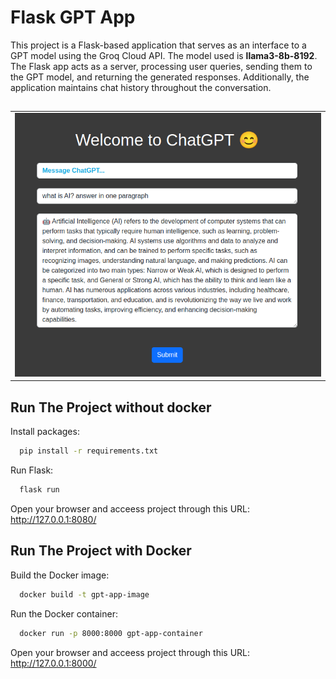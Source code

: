 # Flask GPT App
This project is a Flask-based application that serves as an interface to a GPT model using the Groq Cloud API. The model used is **llama3-8b-8192**. The Flask app acts as a server, processing user queries, sending them to the GPT model, and returning the generated responses. Additionally, the application maintains chat history throughout the conversation.

##
  
<table>
<td><img src="results/result.png"></td>
</table>



## Run The Project without docker


Install packages:
```bash
  pip install -r requirements.txt 
```
Run Flask:
```bash
  flask run
```
Open your browser and acceess project through this URL: http://127.0.0.1:8080/

## Run The Project with Docker


Build the Docker image:
```bash
  docker build -t gpt-app-image 
```
Run the Docker container:
```bash
  docker run -p 8000:8000 gpt-app-container
```
Open your browser and acceess project through this URL: http://127.0.0.1:8000/
